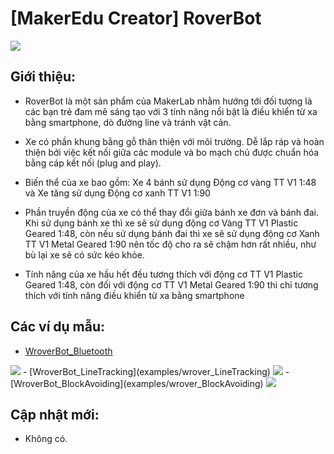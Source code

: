 # [MakerEdu Creator] RoverBot

<img src=image/RoverBot_Bluetooth.png>

## Giới thiệu:

- RoverBot là một sản phẩm của MakerLab nhằm hướng tới đối tượng là các bạn trẻ đam mê sáng tạo với 3 tính năng nổi bật là điều khiển từ xa bằng smartphone, dò đường line và tránh vật cản.   

- Xe có phần khung bằng gỗ thân thiện với môi trường. Dễ lắp ráp và hoàn thiện bởi việc kết nối giữa các module và bo mạch chủ được chuẩn hóa bằng cáp kết nối (plug and play).

- Biến thể của xe bao gồm: Xe 4 bánh sử dụng Động cơ vàng TT V1 1:48 và Xe tăng sử dụng Động cơ xanh TT V1 1:90

- Phần truyền động của xe có thể thay đổi giữa bánh xe đơn và bánh đai. Khi sử dụng bánh xe thì xe sẽ sử dụng động cơ Vàng TT V1 Plastic Geared 1:48, còn nếu sử dụng bánh đai thì xe sẽ sử dụng động cơ Xanh TT V1 Metal Geared 1:90 nên tốc độ cho ra sẽ chậm hơn rất nhiều, như bù lại xe sẽ có sức kéo khỏe.

- Tính năng của xe hầu hết đều tương thích với động cơ TT V1 Plastic Geared 1:48, còn đối với động cơ TT V1 Metal Geared 1:90 thì chỉ tương thích với tính năng điều khiển từ xa bằng smartphone
  

## Các ví dụ mẫu:
- [WroverBot_Bluetooth](examples/wrover_Bluetooth)
<img src=image/RoverBot_Bluetooth.png> 
- [WroverBot_LineTracking](examples/wrover_LineTracking)  
<img src=image/RoverBot_LineTracking.png> 
- [WroverBot_BlockAvoiding](examples/wrover_BlockAvoiding)
<img src=image/RoverBot_BlockAvoiding.png> 

## Cập nhật mới:
- Không có.
